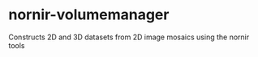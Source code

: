 nornir-volumemanager
====================

Constructs 2D and 3D datasets from 2D image mosaics using the nornir tools
